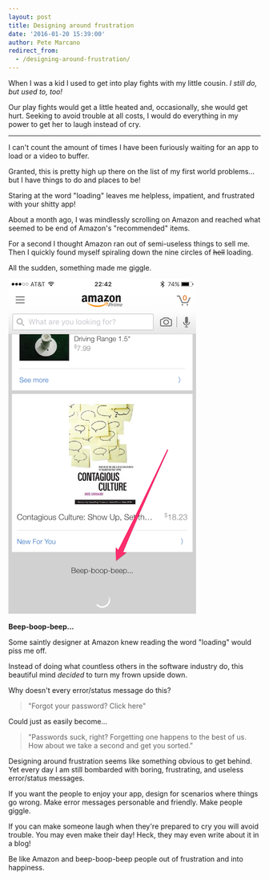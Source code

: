```yaml
---
layout: post
title: Designing around frustration
date: '2016-01-20 15:39:00'
author: Pete Marcano
redirect_from:
  - /designing-around-frustration/
---
```


When I was a kid I used to get into play fights with my little cousin. *I still do, but used to, too!*

Our play fights would get a little heated and, occasionally, she would get hurt. Seeking to avoid trouble at all costs, I would do everything in my power to get her to laugh instead of cry.

---

I can't count the amount of times I have been furiously waiting for an app to load or a video to buffer.

Granted, this is pretty high up there on the list of my first world problems... but I have things to do and places to be!

Staring at the word "loading" leaves me helpless, impatient, and frustrated with your shitty app!

About a month ago, I was mindlessly scrolling on Amazon and reached what seemed to be end of Amazon's "recommended" items.

For a second I thought Amazon ran out of semi-useless things to sell me. Then I quickly found myself spiraling down the nine circles of ~~hell~~ loading.

All the sudden, something made me giggle.

![Beep-boop-beep](/images/2015-12-13_22_42_52.png)

**Beep-boop-beep...**

Some saintly designer at Amazon knew reading the word "loading" would piss me off.

Instead of doing what countless others in the software industry do, this beautiful mind *decided* to turn my frown upside down.

Why doesn't every error/status message do this?

>"Forgot your password? Click here"

Could just as easily become...

>"Passwords suck, right? Forgetting one happens to the best of us. How about we take a second and get you sorted."

Designing around frustration seems like something obvious to get behind. Yet every day I am still bombarded with boring, frustrating, and useless error/status messages.

If you want the people to enjoy your app, design for scenarios where things go wrong. Make error messages personable and friendly. Make people giggle.

If you can make someone laugh when they're prepared to cry you will avoid trouble. You may even make their day! Heck, they may even write about it in a blog!

Be like Amazon and beep-boop-beep people out of frustration and into happiness.
